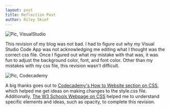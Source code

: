 ```yaml
---
layout: post
title: Reflection Post
author: Riley Skief
---
```


![Pic, VisualStudio]({{"/assets/images/visualstudiocode.png"|relative_url}})

This revision of my blog was not bad. I had to figure out why my Visual Studio Code App was not acknowledging me editing what I thought was the correct css file. Once I figured out what my mistake with that was, it was fun to adjust the background color, font, and font color. Other than my mistakes with my css file, this revision wasn't difficult. 

![Pic, Codecademy]({{"/assets/images/codecademy.png"|relative_url}})

A big thanks goes out to [Codecademy's How to Website section on CSS](https://www.codecademy.com/courses/make-a-website/lessons/closer-look-css/exercises/why-use-css), which helped me get ideas on making changes to the style.css file. Additionally, [The W3 Schools Webpage on CSS](https://www.w3schools.com/css/css_background.asp) helped me to understand specific elements and ideas, such as opacity, to complete this revision.


